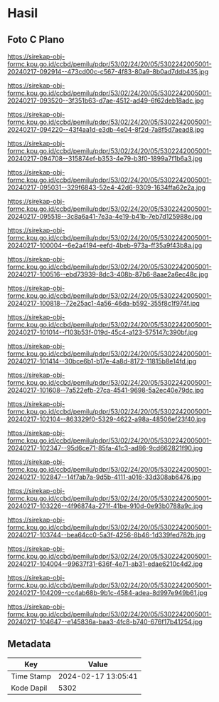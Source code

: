 # Hasil

## Foto C Plano

https://sirekap-obj-formc.kpu.go.id/ccbd/pemilu/pdpr/53/02/24/20/05/5302242005001-20240217-092914--473cd00c-c567-4f83-80a9-8b0ad7ddb435.jpg

https://sirekap-obj-formc.kpu.go.id/ccbd/pemilu/pdpr/53/02/24/20/05/5302242005001-20240217-093520--3f351b63-d7ae-4512-ad49-6f62deb18adc.jpg

https://sirekap-obj-formc.kpu.go.id/ccbd/pemilu/pdpr/53/02/24/20/05/5302242005001-20240217-094220--43f4aa1d-e3db-4e04-8f2d-7a8f5d7aead8.jpg

https://sirekap-obj-formc.kpu.go.id/ccbd/pemilu/pdpr/53/02/24/20/05/5302242005001-20240217-094708--315874ef-b353-4e79-b3f0-1899a7f1b6a3.jpg

https://sirekap-obj-formc.kpu.go.id/ccbd/pemilu/pdpr/53/02/24/20/05/5302242005001-20240217-095031--329f6843-52e4-42d6-9309-1634ffa62e2a.jpg

https://sirekap-obj-formc.kpu.go.id/ccbd/pemilu/pdpr/53/02/24/20/05/5302242005001-20240217-095518--3c8a6a41-7e3a-4e19-b41b-7eb7d125988e.jpg

https://sirekap-obj-formc.kpu.go.id/ccbd/pemilu/pdpr/53/02/24/20/05/5302242005001-20240217-100004--6e2a4194-eefd-4beb-973a-ff35a9f43b8a.jpg

https://sirekap-obj-formc.kpu.go.id/ccbd/pemilu/pdpr/53/02/24/20/05/5302242005001-20240217-100516--ebd73939-8dc3-408b-87b6-8aae2a6ec48c.jpg

https://sirekap-obj-formc.kpu.go.id/ccbd/pemilu/pdpr/53/02/24/20/05/5302242005001-20240217-100818--72e25ac1-4a56-46da-b592-355f8c1f974f.jpg

https://sirekap-obj-formc.kpu.go.id/ccbd/pemilu/pdpr/53/02/24/20/05/5302242005001-20240217-101014--f103b53f-019d-45c4-a123-575147c390bf.jpg

https://sirekap-obj-formc.kpu.go.id/ccbd/pemilu/pdpr/53/02/24/20/05/5302242005001-20240217-101414--30bce6b1-b17e-4a8d-8172-11815b8e14fd.jpg

https://sirekap-obj-formc.kpu.go.id/ccbd/pemilu/pdpr/53/02/24/20/05/5302242005001-20240217-101608--7a522efb-27ca-4541-9698-5a2ec40e79dc.jpg

https://sirekap-obj-formc.kpu.go.id/ccbd/pemilu/pdpr/53/02/24/20/05/5302242005001-20240217-102104--863329f0-5329-4622-a98a-48506ef23f40.jpg

https://sirekap-obj-formc.kpu.go.id/ccbd/pemilu/pdpr/53/02/24/20/05/5302242005001-20240217-102347--95d6ce71-85fa-41c3-ad86-9cd662821f90.jpg

https://sirekap-obj-formc.kpu.go.id/ccbd/pemilu/pdpr/53/02/24/20/05/5302242005001-20240217-102847--14f7ab7a-9d5b-4111-a016-33d308ab6476.jpg

https://sirekap-obj-formc.kpu.go.id/ccbd/pemilu/pdpr/53/02/24/20/05/5302242005001-20240217-103226--4f96874a-271f-41be-910d-0e93b0788a9c.jpg

https://sirekap-obj-formc.kpu.go.id/ccbd/pemilu/pdpr/53/02/24/20/05/5302242005001-20240217-103744--bea64cc0-5a3f-4256-8b46-1d339fed782b.jpg

https://sirekap-obj-formc.kpu.go.id/ccbd/pemilu/pdpr/53/02/24/20/05/5302242005001-20240217-104004--99637f31-636f-4e71-ab31-edae6210c4d2.jpg

https://sirekap-obj-formc.kpu.go.id/ccbd/pemilu/pdpr/53/02/24/20/05/5302242005001-20240217-104209--cc4ab68b-9b1c-4584-adea-8d997e949b61.jpg

https://sirekap-obj-formc.kpu.go.id/ccbd/pemilu/pdpr/53/02/24/20/05/5302242005001-20240217-104647--e145836a-baa3-4fc8-b740-676f17b41254.jpg


## Metadata

| Key        | Value               |
| ---------- | ------------------- |
| Time Stamp | 2024-02-17 13:05:41 |
| Kode Dapil | 5302                |



